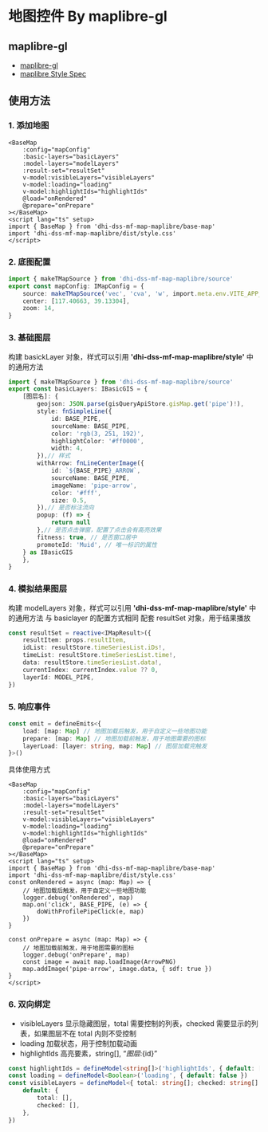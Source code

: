 # 地图控件 By maplibre-gl

## maplibre-gl

-   [maplibre-gl](https://maplibre.org/maplibre-gl-js/docs/)
-   [maplibre Style Spec](https://maplibre.org/maplibre-style-spec/)

## 使用方法

### 1. 添加地图

```vue
<BaseMap
    :config="mapConfig"
    :basic-layers="basicLayers"
    :model-layers="modelLayers"
    :result-set="resultSet"
    v-model:visibleLayers="visibleLayers"
    v-model:loading="loading"
    v-model:highlightIds="highlightIds"
    @load="onRendered"
    @prepare="onPrepare"
></BaseMap>
<script lang="ts" setup>
import { BaseMap } from 'dhi-dss-mf-map-maplibre/base-map'
import 'dhi-dss-mf-map-maplibre/dist/style.css'
</script>
```

### 2. 底图配置

```typescript
import { makeTMapSource } from 'dhi-dss-mf-map-maplibre/source'
export const mapConfig: IMapConfig = {
    source: makeTMapSource('vec', 'cva', 'w', import.meta.env.VITE_APP_MAPTK),
    center: [117.40663, 39.13304],
    zoom: 14,
}
```

### 3. 基础图层

构建 basickLayer 对象，样式可以引用 **'dhi-dss-mf-map-maplibre/style'** 中的通用方法

```typescript
import { makeTMapSource } from 'dhi-dss-mf-map-maplibre/source'
export const basicLayers: IBasicGIS = {
    [图层名]: {
        geojson: JSON.parse(gisQueryApiStore.gisMap.get('pipe')!),
        style: fnSimpleLine({
            id: BASE_PIPE,
            sourceName: BASE_PIPE,
            color: 'rgb(3, 251, 192)',
            highlightColor: '#ff0000',
            width: 4,
        }),// 样式
        withArrow: fnLineCenterImage({
            id: `${BASE_PIPE}_ARROW`,
            sourceName: BASE_PIPE,
            imageName: 'pipe-arrow',
            color: '#fff',
            size: 0.5,
        }),// 是否标注流向
        popup: (f) => {
            return null
        },// 是否点击弹窗，配置了点击会有高亮效果
        fitness: true, // 是否窗口居中
        promoteId: 'Muid', // 唯一标识的属性
    } as IBasicGIS
    },
}
```

### 4. 模拟结果图层

构建 modelLayers 对象，样式可以引用 **'dhi-dss-mf-map-maplibre/style'** 中的通用方法
与 basiclayer 的配置方式相同
配套 resultSet 对象，用于结果播放

```typescript
const resultSet = reactive<IMapResult>({
    resultItem: props.resultItem,
    idList: resultStore.timeSeriesList.iDs!,
    timeList: resultStore.timeSeriesList.time!,
    data: resultStore.timeSeriesList.data!,
    currentIndex: currentIndex.value ?? 0,
    layerId: MODEL_PIPE,
})
```

### 5. 响应事件

```typescript
const emit = defineEmits<{
    load: [map: Map] // 地图加载后触发，用于自定义一些地图功能
    prepare: [map: Map] // 地图加载前触发，用于地图需要的图标
    layerLoad: [layer: string, map: Map] // 图层加载完触发
}>()
```

具体使用方式

```vue
<BaseMap
    :config="mapConfig"
    :basic-layers="basicLayers"
    :model-layers="modelLayers"
    :result-set="resultSet"
    v-model:visibleLayers="visibleLayers"
    v-model:loading="loading"
    v-model:highlightIds="highlightIds"
    @load="onRendered"
    @prepare="onPrepare"
></BaseMap>
<script lang="ts" setup>
import { BaseMap } from 'dhi-dss-mf-map-maplibre/base-map'
import 'dhi-dss-mf-map-maplibre/dist/style.css'
const onRendered = async (map: Map) => {
    // 地图加载后触发，用于自定义一些地图功能
    logger.debug('onRendered', map)
    map.on('click', BASE_PIPE, (e) => {
        doWithProfilePipeClick(e, map)
    })
}

const onPrepare = async (map: Map) => {
    // 地图加载前触发，用于地图需要的图标
    logger.debug('onPrepare', map)
    const image = await map.loadImage(ArrowPNG)
    map.addImage('pipe-arrow', image.data, { sdf: true })
}
</script>
```

### 6. 双向绑定

-   visibleLayers 显示隐藏图层，total 需要控制的列表，checked 需要显示的列表，如果图层不在 total 内则不受控制
-   loading 加载状态，用于控制加载动画
-   highlightIds 高亮要素，string[], “${图层}:${id}”

```typescript
const highlightIds = defineModel<string[]>('highlightIds', { default: [] })
const loading = defineModel<Boolean>('loading', { default: false })
const visibleLayers = defineModel<{ total: string[]; checked: string[] }>('visibleLayers', {
    default: {
        total: [],
        checked: [],
    },
})
```
